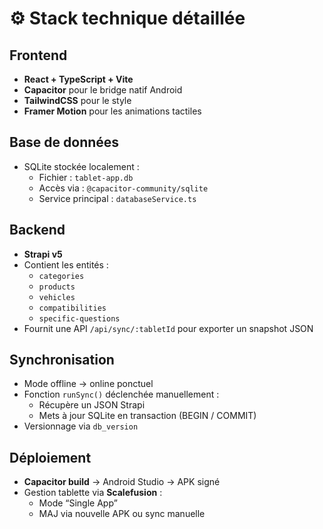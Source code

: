 # ⚙️ Stack technique détaillée

## Frontend
- **React + TypeScript + Vite**
- **Capacitor** pour le bridge natif Android
- **TailwindCSS** pour le style
- **Framer Motion** pour les animations tactiles

## Base de données
- SQLite stockée localement :
  - Fichier : `tablet-app.db`
  - Accès via : `@capacitor-community/sqlite`
  - Service principal : `databaseService.ts`

## Backend
- **Strapi v5**
- Contient les entités :
  - `categories`
  - `products`
  - `vehicles`
  - `compatibilities`
  - `specific-questions`
- Fournit une API `/api/sync/:tabletId` pour exporter un snapshot JSON

## Synchronisation
- Mode offline → online ponctuel
- Fonction `runSync()` déclenchée manuellement :
  - Récupère un JSON Strapi
  - Mets à jour SQLite en transaction (BEGIN / COMMIT)
- Versionnage via `db_version`

## Déploiement
- **Capacitor build** → Android Studio → APK signé
- Gestion tablette via **Scalefusion** :
  - Mode “Single App”
  - MAJ via nouvelle APK ou sync manuelle

